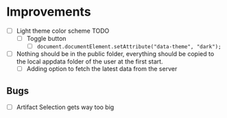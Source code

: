 # Improvements

- [ ] Light theme color scheme TODO
  - [ ] Toggle button
    - [ ] `document.documentElement.setAttribute("data-theme", "dark");`
- [ ] Nothing should be in the public folder, everything should be copied to the local appdata folder of the user at the first start.
  - [ ] Adding option to fetch the latest data from the server

## Bugs

- [ ] Artifact Selection gets way too big